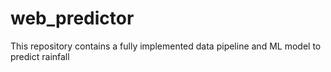 # web_predictor
This repository contains a fully implemented data pipeline and ML model to predict rainfall

